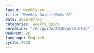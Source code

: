 ```yaml
---
layout: weekly-en
title: "Weekly Guide：Week 26"
date: 2020-07-05
categories: weekly guide
permalink: "/en/guide/2020/wk26.html"
weekNum: 26
language: English
cycle: 2020
---
```

